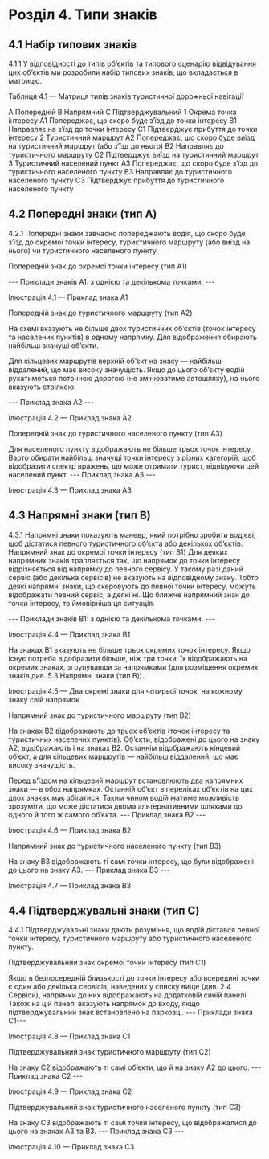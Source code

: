 # Розділ 4. Типи знаків

## 4.1 Набір типових знаків

<span class="p-number">4.1.1</span> У відповідності до типів об’єктів та типового сценарію відвідування цих об’єктів ми розробили набір типових знаків, що вкладається в матрицю.

Таблиця 4.1 — Матриця типів знаків туристичної дорожньої навігації

A
Попередній
B
Напрямний
C
Підтверджувальний
1
Окрема точка інтересу
A1
Попереджає, що скоро буде з’їзд до точки інтересу
B1
Направляє на з’їзд до точки інтересу
C1
Підтверджує прибуття до точки інтересу
2
Туристичний маршрут
A2
Попереджає, що скоро буде виїзд на туристичний маршрут (або з’їзд до нього)
B2
Направляє до туристичного маршруту
C2
Підтверджує виїзд на туристичний маршрут
3
Туристичний населений пункт
A3
Попереджає, що скоро буде з’їзд до туристичного населеного пункту
B3
Направляє до туристичного населеного пункту
C3
Підтверджує прибуття до туристичного населеного пункту



## 4.2 Попередні знаки (тип А)

<span class="p-number">4.2.1</span> Попередні знаки завчасно попереджають водія, що скоро буде з’їзд до окремої точки інтересу, туристичного маршруту (або виїзд на нього) чи туристичного населеного пункту.

Попередній знак до окремої точки інтересу (тип А1)

---  Приклади знаків А1: з однією та декількома точками.  ---

<p class="caption">Ілюстрація 4.1 — Приклад знака А1</p>

Попередній знак до туристичного маршруту (тип А2)

На схемі вказують не більше двох туристичних об’єктів (точок інтересу та населених пунктів) в одному напрямку. Для відображення обирають найбільш значущі об’єкти.

Для кільцевих маршрутів верхній об’єкт на знаку — найбільш віддалений, що має високу значущість. Якщо до цього об’єкту водій рухатиметься поточною дорогою (не змінюватиме автошляху), на нього вказують стрілкою.

---  Приклад знака А2 ---
<p class="caption">Ілюстрація 4.2 — Приклад знака А2</p>

Попередній знак до туристичного населеного пункту (тип А3)

Для населеного пункту відображають не більше трьох точок інтересу. Варто обирати найбільш значущі точки інтересу з різних категорій, щоб відобразити спектр вражень, що може отримати турист, відвідуючи цей населений пункт. 
---  Приклад знака А3 ---

<p class="caption">Ілюстрація 4.3 — Приклад знака А3</p>



## 4.3 Напрямні знаки (тип B)

<span class="p-number">4.3.1</span> Напрямні знаки показують маневр, який потрібно зробити водієві, щоб дістатися певного туристичного об’єкта або декількох об’єктів.
Напрямний знак до окремої точки інтересу (тип B1)
Для деяких напрямних знаків трапляється так, що напрямок до точки інтересу відрізняється від напрямку до певного сервісу. У такому разі даний сервіс (або декілька сервісів) не вказують на відповідному знаку. Тобто деякі напрямні знаки, що скеровують до певної точки інтересу, можуть відображати певний сервіс, а деякі ні. Що ближче напрямний знак до точки інтересу, то ймовірніша ця ситуація. 

---  Приклади знаків B1: з однією та декількома точками.  ---

<p class="caption">Ілюстрація 4.4 — Приклад знака B1</p>

На знаках B1 вказують не більше трьох окремих точок інтересу. Якщо існує потреба відобразити більше, ніж три точки, їх відображають на окремих знаках, згрупувавши за напрямками (для розміщення окремих знаків див.  5.3 Напрямні знаки (тип В)).

<p class="caption">Ілюстрація 4.5 — Два окремі знаки для чотирьої точок, на кожному знаку свій напрямок</p>

Напрямний знак до туристичного маршруту (тип B2)

На знаках B2 відображають до трьох об’єктів (точок інтересу та туристичних населених пунктів). Об’єкти, відображені до цього на знаку A2, відображають і на знаках B2. Останнім відображають кінцевий об’єкт, а для кільцевих маршрутів — найбільш віддалений, що має високу значущість.

Перед в’їздом на кільцевий маршрут встановлюють два напрямних знаки — в обох напрямках. Останній об’єкт в переліках об’єктів на цих двох знаках має збігатися. Таким чином водій матиме можливість зрозуміти, що може дістатися двома альтернативними шляхами до одного й того ж самого об’єкта.
---  Приклад знака B2 ---

<p class="caption">Ілюстрація 4.6 — Приклад знака B2</p>

Напрямний знак до туристичного населеного пункту (тип B3)

На знаку B3 відображають ті самі точки інтересу, що були відображені до цього на знаку A3.
---  Приклад знака B3 ---

<p class="caption">Ілюстрація 4.7 — Приклад знака B3</p>



## 4.4 Підтверджувальні знаки (тип С)

<span class="p-number">4.4.1</span> Підтверджувальні знаки дають розуміння, що водій дістався певної точки інтересу, туристичного маршруту або туристичного населеного пункту.

Підтверджувальний знак окремої точки інтересу (тип C1)

Якщо в безпосередній близькості до точки інтересу або всередині точки є один або декілька сервісів, наведених у списку вище (див. 2.4 Сервіси), напрямки до них відображають на додатковій синій панелі. Також на цій панелі вказують напрямок до входу, якщо підтверджувальний знак встановлено на парковці.
---  Приклади знака C1---

<p class="caption"><p class="caption">Ілюстрація 4.8 — Приклад знака С1</p></p>

Підтверджувальний знак туристичного маршруту (тип C2)

На знаку C2 відображають ті самі об’єкти, що й на знаку A2 до цього.
---  Приклад знака С2 ---

<p class="caption">Ілюстрація 4.9 — Приклад знака С2</p>



Підтверджувальний знак туристичного населеного пункту (тип C3)

На знаку C3 відображають ті самі точки інтересу, що відображалися до цього на знаках A3 та B3.
---  Приклад знака C3 ---

<p class="caption">Ілюстрація 4.10 — Приклад знака C3</p>
